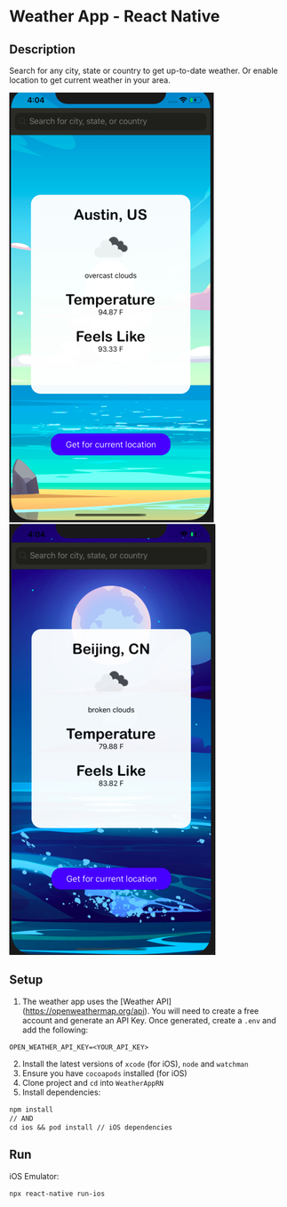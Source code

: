# Weather App - React Native

## Description
Search for any city, state or country to get up-to-date weather. Or enable location to get current weather in your area.

![Austin during day](https://raw.githubusercontent.com/jdsatriano/WeatherAppRN/master/assets/screen1.png)
![Beijing at night](https://raw.githubusercontent.com/jdsatriano/WeatherAppRN/master/assets/screen2.png)

## Setup
1. The weather app uses the [Weather API] (https://openweathermap.org/api). You will need to create a free account and generate an API Key. Once generated, create a `.env` and add the following:

```
OPEN_WEATHER_API_KEY=<YOUR_API_KEY>
```

2. Install the latest versions of `xcode` (for iOS), `node` and `watchman`
3. Ensure you have `cocoapods` installed (for iOS)
4. Clone project and `cd` into `WeatherAppRN`
5. Install dependencies:

```
npm install
// AND
cd ios && pod install // iOS dependencies
```

## Run
iOS Emulator:

```
npx react-native run-ios
```
